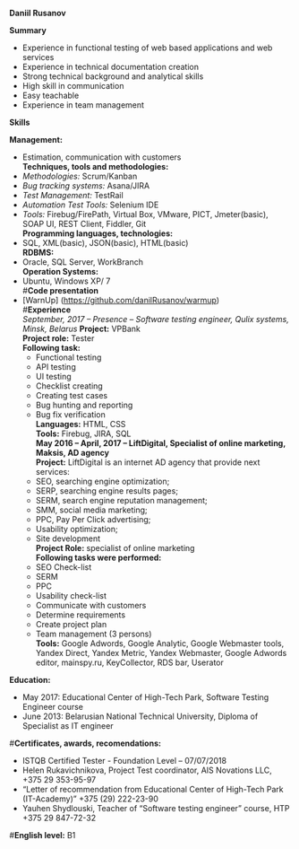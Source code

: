 **Daniil Rusanov**  
 
**Summary**  
 * Experience in functional testing of web based applications and web services
 * Experience in technical documentation creation
 * Strong technical background and analytical skills
 * High skill in communication
 * Easy teachable
 * Experience in team management  
  
**Skills**  
 
 **Management:** 
  * Estimation, communication with customers  
 **Techniques, tools and methodologies:** 
  * *Methodologies:* Scrum/Kanban
  * *Bug tracking systems:* Asana/JIRA
  * *Test Management:* TestRail
  * *Automation Test Tools:* Selenium IDE
  * *Tools:* Firebug/FirePath, Virtual Box, VMware, PICT, Jmeter(basic), SOAP UI, REST Client, Fiddler, Git  
 **Programming languages, technologies:** 
  * SQL, XML(basic), JSON(basic), HTML(basic)  
 **RDBMS:** 
  * Oracle, SQL Server, WorkBranch  
 **Operation Systems:**  
  * Ubuntu, Windows XP/ 7  
#**Code presentation** 
 * [WarnUp] (https://github.com/danilRusanov/warmup)  
#**Experience**  
 *September, 2017 – Presence – Software testing engineer, Qulix systems, Minsk, Belarus*
 	**Project:** VPBank  
	**Project role:** Tester  
    **Following task:**  
	 * Functional testing
	 * API testing
	 * UI testing
	 * Checklist creating
	 * Creating test cases
	 * Bug hunting and reporting
	 * Bug fix verification  
	**Languages:** HTML, CSS  
	**Tools:**  Firebug, JIRA, SQL  
 **May 2016 – April, 2017 – LiftDigital, Specialist of online marketing, Maksis, AD agency**  
	**Project:** LiftDigital is an internet AD agency that provide next services:
	 * SEO, searching engine optimization;
	 * SERP, searching engine results pages;
	 * SERM, search engine reputation management;
	 * SMM, social media marketing;
	 * PPC, Pay Per Click advertising;
	 * Usability optimization;
	 * Site development  
	**Project Role:** specialist of online marketing  
	**Following tasks were performed:**  
	 * SEO Check-list
	 * SERM
	 * PPC
	 * Usability check-list
	 * Communicate with customers
	 * Determine requirements
	 * Create project plan
	 * Team management (3 persons)  
	**Tools:**  Google Adwords, Google Analytic, Google Webmaster tools, Yandex Direct, Yandex Metric, Yandex Webmaster, Google Adwords editor, mainspy.ru, KeyCollector, RDS bar, Userator  
	 
**Education:**  
 
  * May 2017:   Educational Center of High-Tech Park, Software Testing Engineer course
  * June 2013:  Belarusian National Technical University, Diploma of Specialist as IT engineer  
  
#**Certificates, awards, recomendations:**  
 
  * ISTQB Certified Tester - Foundation Level – 07/07/2018 
  * Helen Rukavichnikova, Project Test coordinator, AIS Novations LLC, +375 29 353-95-97 
  * “Letter of recommendation from Educational Center of High-Tech Park (IT-Academy)”  +375 (29) 222-23-90 
  * Yauhen Shydlouski, Teacher of “Software testing engineer” course, HTP +375 29 847-72-32  
   
#**English level:** B1
 
 

 
 

